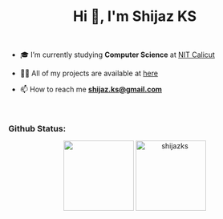 <h1 align="center">Hi 👋, I'm Shijaz KS</h1>

<br>


-  🎓  I’m currently studying <b>Computer Science</b> at <a href="https://www.gecskp.ac.in">NIT Calicut</a>

- 👨‍💻 All of my projects are available at [here](https://shijazks-portfolio.vercel.app/)

- 📫 How to reach me **shijaz.ks@gmail.com**


<br>
<h3 style="margin-bottom:10px" align="left">Github Status:</h3>
<p align="center">
 <img height="140px" src="https://github-readme-stats-eight-theta.vercel.app/api?username=ShijazKS&show_icons=true&include_all_commits=true&count_private=true&theme=tokyonight"/>
<img height="140px" src="https://github-readme-stats.vercel.app/api/top-langs?username=shijazks&show_icons=true&locale=en&layout=compact&theme=tokyonight" alt="shijazks" />
</p>

